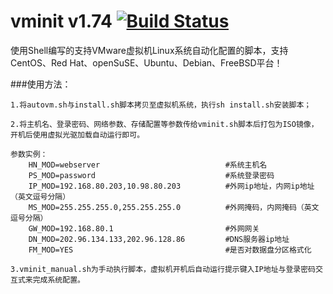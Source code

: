 ﻿vminit v1.74 [![Build Status](https://travis-ci.org/sjdy521/Mojo-Webqq.svg?branch=master)](https://github.com/zjcnew/vminit)
========================
使用Shell编写的支持VMware虚拟机Linux系统自动化配置的脚本，支持CentOS、Red Hat、openSuSE、Ubuntu、Debian、FreeBSD平台！

###使用方法：

	1.将autovm.sh与install.sh脚本拷贝至虚拟机系统，执行sh install.sh安装脚本；

	2.将主机名、登录密码、网络参数、存储配置等参数传给vminit.sh脚本后打包为ISO镜像，开机后使用虚拟光驱加载自动运行即可。
	
	参数实例：
		HN_MOD=webserver							#系统主机名
		PS_MOD=password								#系统登录密码
		IP_MOD=192.168.80.203,10.98.80.203			#外网ip地址，内网ip地址（英文逗号分隔）
		MS_MOD=255.255.255.0,255.255.255.0			#外网掩码，内网掩码（英文逗号分隔）
		GW_MOD=192.168.80.1							#外网网关
		DN_MOD=202.96.134.133,202.96.128.86			#DNS服务器ip地址
		FM_MOD=YES									#是否对数据盘分区格式化

	3.vminit_manual.sh为手动执行脚本，虚拟机开机后自动运行提示键入IP地址与登录密码交互式来完成系统配置。